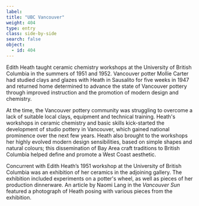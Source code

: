 ```yaml
---
label: 
title: "UBC Vancouver"
weight: 404
type: entry
class: side-by-side
search: false
object:
  - id: 404
---
```

Edith Heath taught ceramic chemistry workshops at the University of British Columbia in the summers of 1951 and 1952. Vancouver potter Mollie Carter had studied clays and glazes with Heath in Sausalito for five weeks in 1947 and returned home determined to advance the state of Vancouver pottery through improved instruction and the promotion of modern design and chemistry.

At the time, the Vancouver pottery community was struggling to overcome a lack of suitable local clays, equipment and technical training. Heath's workshops in ceramic chemistry and basic skills kick-started the development of studio pottery in Vancouver, which gained national prominence over the next few years. Heath also brought to the workshops her highly evolved modern design sensibilities, based on simple shapes and natural colours; this dissemination of Bay Area craft traditions to British Columbia helped define and promote a West Coast aesthetic.

Concurrent with Edith Heath’s 1951 workshop at the University of British Columbia was an exhibition of her ceramics in the adjoining gallery. The exhibition included experiments on a potter's wheel, as well as pieces of her production dinnerware. An article by Naomi Lang in the *Vancouver Sun* featured a photograph of Heath posing with various pieces from the exhibition.